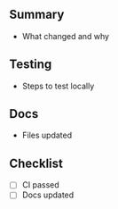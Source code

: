 ## Summary
- What changed and why

## Testing
- Steps to test locally

## Docs
- Files updated

## Checklist
- [ ] CI passed
- [ ] Docs updated
